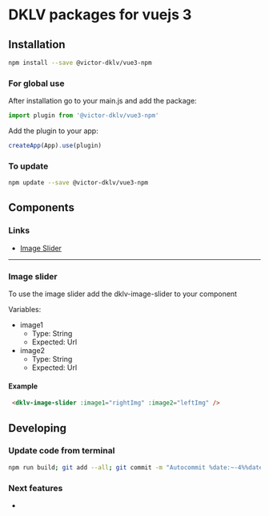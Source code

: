 
# DKLV packages for vuejs 3

## Installation

```sh
npm install --save @victor-dklv/vue3-npm
```
### For global use 

After installation go to your main.js and add the package:

```js
import plugin from '@victor-dklv/vue3-npm'
```

Add the plugin to your app:

```js
createApp(App).use(plugin)
```

### To update

```sh
npm update --save @victor-dklv/vue3-npm
```

## Components

### Links

- [Image Slider](#imageslider)

<hr/>

### <a id="imageslider"></a>Image slider

To use the image slider add the dklv-image-slider to your component

Variables:

- image1
  - Type: String
  - Expected: Url
- image2
  - Type: String
  - Expected: Url

#### Example

```html
 <dklv-image-slider :image1="rightImg" :image2="leftImg" />
```

## Developing

### Update code from terminal

```sh
npm run build; git add --all; git commit -m "Autocommit %date:~-4%%date:~3,2%%date:~0,2%.%time:~0,2%%time:~3,2%%time:~6,2%"; git push; npm version patch; npm publish --acces=public
```

### Next features

- 